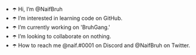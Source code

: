 - ☂️ Hi, I’m @NaifBruh
- ☂️ I’m interested in learning code on GitHub.
- ☂️ I’m currently working on 'BruhGang.'
- ☂️ I’m looking to collaborate on nothing.
- ☂️ How to reach me @naif.#0001 on Discord and @NaifBruh on Twitter.

<!---
I am NaifBruh and identify as He/Grape/Entity/Being/Sussy/Crewmate/Fruit uwu ~~ ฅ^•ﻌ•^ฅ
--->
